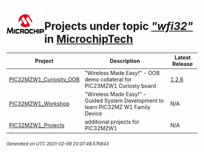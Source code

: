 <img align="left" width="100" height="100" src="logo.jpg">

# Projects under topic [*"wfi32"*](https://github.com/search?q=org%3AMicrochipTech+topic%3Awfi32&type=repository) in [MicrochipTech](https://github.com/MicrochipTech)

|**Project**|**Description**|**Latest Release**|
|---|---|---|
[PIC32MZW1_Curiosity_OOB](https://github.com/MicrochipTech/PIC32MZW1_Curiosity_OOB) | "Wireless Made Easy!" - OOB demo collateral for PIC23MZW1 Curiosty board | [1.2.6](https://github.com/MicrochipTech/PIC32MZW1_Curiosity_OOB/releases/tag/1.2.6)
[PIC32MZW1_Workshop](https://github.com/MicrochipTech/PIC32MZW1_Workshop) | "Wireless Made Easy!" - Guided System Development to learn PIC32MZ W1 Family Device | N/A
[PIC32MZW1_Projects](https://github.com/MicrochipTech/PIC32MZW1_Projects) | additional projects for PIC32MZW1 | N/A


<sub><i>Generated on UTC 2021-02-09 20:07:48.576843</i></sub>
